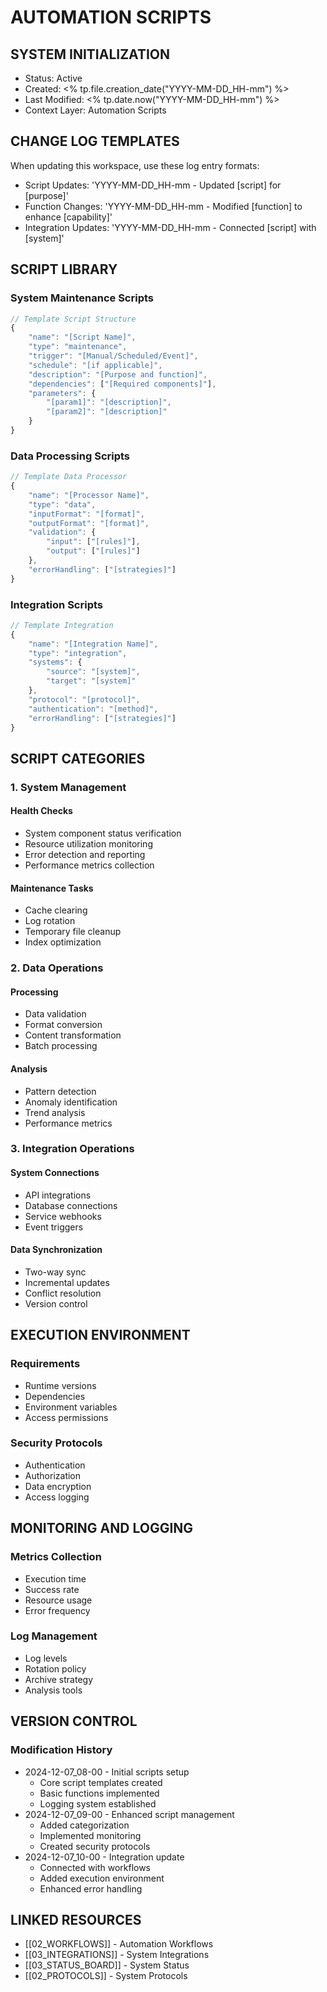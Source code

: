 # AUTOMATION SCRIPTS

## SYSTEM INITIALIZATION

- Status: Active
- Created: <% tp.file.creation_date("YYYY-MM-DD_HH-mm") %>
- Last Modified: <% tp.date.now("YYYY-MM-DD_HH-mm") %>
- Context Layer: Automation Scripts

## CHANGE LOG TEMPLATES

When updating this workspace, use these log entry formats:

- Script Updates: 'YYYY-MM-DD_HH-mm - Updated [script] for [purpose]'
- Function Changes: 'YYYY-MM-DD_HH-mm - Modified [function] to enhance [capability]'
- Integration Updates: 'YYYY-MM-DD_HH-mm - Connected [script] with [system]'

## SCRIPT LIBRARY

### System Maintenance Scripts

```javascript
// Template Script Structure
{
    "name": "[Script Name]",
    "type": "maintenance",
    "trigger": "[Manual/Scheduled/Event]",
    "schedule": "[if applicable]",
    "description": "[Purpose and function]",
    "dependencies": ["[Required components]"],
    "parameters": {
        "[param1]": "[description]",
        "[param2]": "[description]"
    }
}
```

### Data Processing Scripts

```javascript
// Template Data Processor
{
    "name": "[Processor Name]",
    "type": "data",
    "inputFormat": "[format]",
    "outputFormat": "[format]",
    "validation": {
        "input": ["[rules]"],
        "output": ["[rules]"]
    },
    "errorHandling": ["[strategies]"]
}
```

### Integration Scripts

```javascript
// Template Integration
{
    "name": "[Integration Name]",
    "type": "integration",
    "systems": {
        "source": "[system]",
        "target": "[system]"
    },
    "protocol": "[protocol]",
    "authentication": "[method]",
    "errorHandling": ["[strategies]"]
}
```

## SCRIPT CATEGORIES

### 1. System Management

#### Health Checks

- System component status verification
- Resource utilization monitoring
- Error detection and reporting
- Performance metrics collection

#### Maintenance Tasks

- Cache clearing
- Log rotation
- Temporary file cleanup
- Index optimization

### 2. Data Operations

#### Processing

- Data validation
- Format conversion
- Content transformation
- Batch processing

#### Analysis

- Pattern detection
- Anomaly identification
- Trend analysis
- Performance metrics

### 3. Integration Operations

#### System Connections

- API integrations
- Database connections
- Service webhooks
- Event triggers

#### Data Synchronization

- Two-way sync
- Incremental updates
- Conflict resolution
- Version control

## EXECUTION ENVIRONMENT

### Requirements

- Runtime versions
- Dependencies
- Environment variables
- Access permissions

### Security Protocols

- Authentication
- Authorization
- Data encryption
- Access logging

## MONITORING AND LOGGING

### Metrics Collection

- Execution time
- Success rate
- Resource usage
- Error frequency

### Log Management

- Log levels
- Rotation policy
- Archive strategy
- Analysis tools

## VERSION CONTROL

### Modification History

- 2024-12-07_08-00 - Initial scripts setup
  - Core script templates created
  - Basic functions implemented
  - Logging system established
- 2024-12-07_09-00 - Enhanced script management
  - Added categorization
  - Implemented monitoring
  - Created security protocols
- 2024-12-07_10-00 - Integration update
  - Connected with workflows
  - Added execution environment
  - Enhanced error handling

## LINKED RESOURCES

- [[02_WORKFLOWS]] - Automation Workflows
- [[03_INTEGRATIONS]] - System Integrations
- [[03_STATUS_BOARD]] - System Status
- [[02_PROTOCOLS]] - System Protocols
